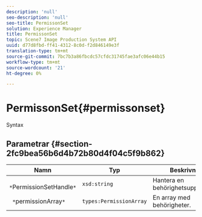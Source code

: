 ```yaml
---
description: 'null'
seo-description: 'null'
seo-title: PermissonSet
solution: Experience Manager
title: PermissonSet
topic: Scene7 Image Production System API
uuid: d77d8fbd-ff41-4312-8c0d-f2d846149e3f
translation-type: tm+mt
source-git-commit: 7bc7b3a86fbcdc57cfdc31745fae3afc06e44b15
workflow-type: tm+mt
source-wordcount: '21'
ht-degree: 0%

---
```



# PermissonSet{#permissonset}

Syntax

## Parametrar {#section-2fc9bea56b6d4b72b80d4f04c5f9b862}

| Namn | Typ | Beskrivning |
|---|---|---|
| ` *`PermissionSetHandle`*` | `xsd:string` | Hantera en behörighetsuppsättning. |
| ` *`permissionArray`*` | `types:PermissionArray` | En array med behörigheter. |


